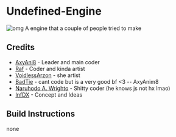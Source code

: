 Undefined-Engine
===========================
![omg](https://user-images.githubusercontent.com/57333642/140623504-98c4ab87-fa5b-4722-a8a9-05dfefebc0fe.png)
A engine that a couple of people tried to make


Credits
---
* [AxyAni8](https://twitter.com/Defiance1223) - Leader and main coder
* [Raf](https://www.youtube.com/watch?v=dQw4w9WgXcQ) - Coder and kinda artist
* [VoidlessArzon](https://twitter.com/sleathybakedsw1) - she artist
* [BadTie](https://twitter.com/BadTie2) - cant code but is a very good bf <3 -- AxyAnim8
* [Naruhodo A. Wrighto](https://twitter.com/NaruhodoAWright) - Shitty coder (he knows js not hx lmao)
* [InfDX](https://twitter.com/DxInfinite) - Concept and Ideas

Build Instructions
---
none
